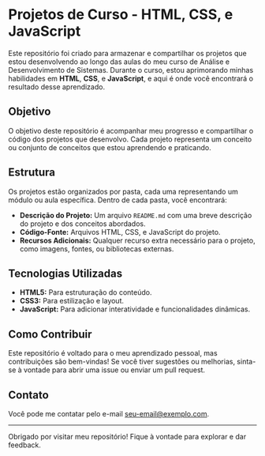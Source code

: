 # Projetos de Curso - HTML, CSS, e JavaScript

Este repositório foi criado para armazenar e compartilhar os projetos que estou desenvolvendo ao longo das aulas do meu curso de Análise e Desenvolvimento de Sistemas. Durante o curso, estou aprimorando minhas habilidades em **HTML**, **CSS**, e **JavaScript**, e aqui é onde você encontrará o resultado desse aprendizado.

## Objetivo

O objetivo deste repositório é acompanhar meu progresso e compartilhar o código dos projetos que desenvolvo. Cada projeto representa um conceito ou conjunto de conceitos que estou aprendendo e praticando.

## Estrutura

Os projetos estão organizados por pasta, cada uma representando um módulo ou aula específica. Dentro de cada pasta, você encontrará:

- **Descrição do Projeto:** Um arquivo `README.md` com uma breve descrição do projeto e dos conceitos abordados.
- **Código-Fonte:** Arquivos HTML, CSS, e JavaScript do projeto.
- **Recursos Adicionais:** Qualquer recurso extra necessário para o projeto, como imagens, fontes, ou bibliotecas externas.

## Tecnologias Utilizadas

- **HTML5:** Para estruturação do conteúdo.
- **CSS3:** Para estilização e layout.
- **JavaScript:** Para adicionar interatividade e funcionalidades dinâmicas.

## Como Contribuir

Este repositório é voltado para o meu aprendizado pessoal, mas contribuições são bem-vindas! Se você tiver sugestões ou melhorias, sinta-se à vontade para abrir uma issue ou enviar um pull request.

## Contato

Você pode me contatar pelo e-mail [seu-email@exemplo.com](mailto:carloswylliam023@gmail.com).

---

Obrigado por visitar meu repositório! Fique à vontade para explorar e dar feedback.

